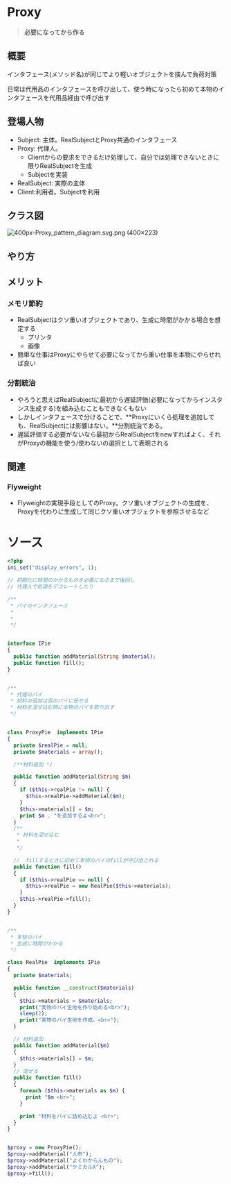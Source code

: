 # Proxy

> **必要になってから作る**

## 概要

インタフェース(メソッド名)が同じでより軽いオブジェクトを挟んで負荷対策

日常は代用品のインタフェースを呼び出して、使う時になったら初めて本物のインタフェースを代用品経由で呼び出す

## 登場人物

- Subject: 主体。RealSubjectとProxy共通のインタフェース
- Proxy: 代理人。
  - Clientからの要求をできるだけ処理して、自分では処理できないときに限りRealSubjectを生成
  - Subjectを実装
- RealSubject: 実際の主体
- Client:利用者。Subjectを利用


## クラス図

![400px\-Proxy\_pattern\_diagram\.svg\.png \(400×223\)](https://upload.wikimedia.org/wikipedia/commons/thumb/7/75/Proxy_pattern_diagram.svg/400px-Proxy_pattern_diagram.svg.png)

## やり方

<!-- TODO:add #3 -->

## メリット

### メモリ節約

- RealSubjectはクソ重いオブジェクトであり、生成に時間がかかる場合を想定する
  - プリンタ
  - 画像
- 簡単な仕事はProxyにやらせて必要になってから重い仕事を本物にやらせれば良い


### 分割統治

- やろうと思えばRealSubjectに最初から遅延評価(必要になってからインスタンス生成する)を組み込むこともできなくもない
- しかしインタフェースで分けることで、**Proxyにいくら処理を追加しても、RealSubjectには影響はない。**分割統治である。
- 遅延評価する必要がないなら最初からRealSubjectをnewすればよく、それがProxyの機能を使う/使わないの選択として表現される

## 関連

### Flyweight

- Flyweightの実現手段としてのProxy。クソ重いオブジェクトの生成を、Proxyを代わりに生成して同じクソ重いオブジェクトを参照させるなど


# ソース

```php
<?php
ini_set("display_errors", 1);

// 初期化に時間のかかるものを必要になるまで後回し
// 代理人で処理をデコレートしたり

/**
 * パイのインタフェース
 * 
 * 
 */


interface IPie
{
  public function addMaterial(String $material);
  public function fill();
}


/**
 * 代理のパイ
 * 材料の追加は仮のパイに任せる
 * 材料を混ぜ込む時に本物のパイを取り出す
 */


class ProxyPie  implements IPie
{
  private $realPie = null;
  private $materials = array();

  /**材料追加 */

  public function addMaterial(String $m)
  {
    if ($this->realPie != null) {
      $this->realPie->addMaterial($m);
    }
    $this->materials[] = $m;
    print $m . "を追加するよ<br>";
  }
  /**
   * 材料を混ぜ込む
   * 
   */

  //  fillするときに初めて本物のパイのfillが呼び出される
  public function fill()
  {
    if ($this->realPie == null) {
      $this->realPie = new RealPie($this->materials);
    }
    $this->realPie->fill();
  }
}


/**
 * 本物のパイ
 * 生成に時間がかかる
 */

class RealPie  implements IPie
{
  private $materials;

  public function __construct($materials)
  {
    $this->materials = $materials;
    print("実物のパイ生地を作り始める<br>");
    sleep(2);
    print("実物のパイ生地を作成。<br>");
  }

  // 材料追加
  public function addMaterial($m)
  {
    $this->materials[] = $m;
  }
  // 混ぜる
  public function fill()
  {
    foreach ($this->materials as $m) {
      print "$m <br>";
    }

    print "材料をパイに詰め込むよ <br>";
  }
}


$proxy = new ProxyPie();
$proxy->addMaterial("人参");
$proxy->addMaterial("よくわからんもの");
$proxy->addMaterial("ケミカルX");
$proxy->fill();

```
